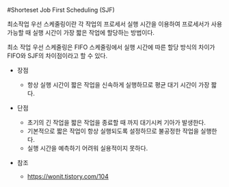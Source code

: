 #Shorteset Job First Scheduling (SJF)

최소작업 우선 스케줄링이란 각 작업의 프로세서 실행 시간을 이용하여 프로세서가 사용 가능할 때 실행 시간이 가장 짧은 작업에 할당하는 방법이다.

 

최소 작업 우선 스케줄링은 FIFO 스케줄링에서 실행 시간에 따른 할당 방식의 차이가 FIFO와 SJF의 차이점이라고 할 수 있다.

 

- 장점
    - 항상 실행 시간이 짧은 작업을 신속하게 실행하므로 평균 대기 시간이 가장 짧다.
- 단점
    - 초기의 긴 작업을 짧은 작업을 종료할 때 까지 대기시켜 기아가 발생한다.
    - 기본적으로 짧은 작업이 항상 실행되도록 설정하므로 불공정한 작업을 실행한다.
    - 실행 시간을 예측하기 어려워 실용적이지 못하다.
 
 - 참조
    - https://wonit.tistory.com/104